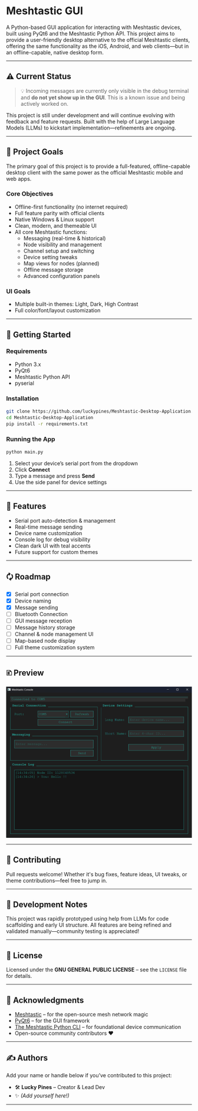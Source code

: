 # Meshtastic GUI

A Python-based GUI application for interacting with Meshtastic devices, built using PyQt6 and the Meshtastic Python API. This project aims to provide a user-friendly desktop alternative to the official Meshtastic clients, offering the same functionality as the iOS, Android, and web clients—but in an offline-capable, native desktop form.

---

## ⚠️ Current Status

> 💡 Incoming messages are currently only visible in the debug terminal and **do not yet show up in the GUI**. This is a known issue and being actively worked on.

This project is still under development and will continue evolving with feedback and feature requests. Built with the help of Large Language Models (LLMs) to kickstart implementation—refinements are ongoing.

---

## 🚀 Project Goals

The primary goal of this project is to provide a full-featured, offline-capable desktop client with the same power as the official Meshtastic mobile and web apps.

### Core Objectives

- Offline-first functionality (no internet required)
- Full feature parity with official clients
- Native Windows & Linux support
- Clean, modern, and themeable UI
- All core Meshtastic functions:
  - Messaging (real-time & historical)
  - Node visibility and management
  - Channel setup and switching
  - Device setting tweaks
  - Map views for nodes (planned)
  - Offline message storage
  - Advanced configuration panels

### UI Goals

- Multiple built-in themes: Light, Dark, High Contrast
- Full color/font/layout customization

---

## 🧪 Getting Started

### Requirements

- Python 3.x
- PyQt6
- Meshtastic Python API
- pyserial

### Installation

```bash
git clone https://github.com/luckypines/Meshtastic-Desktop-Application.git
cd Meshtastic-Desktop-Application
pip install -r requirements.txt
```

### Running the App

```bash
python main.py
```

1. Select your device’s serial port from the dropdown
2. Click **Connect**
3. Type a message and press **Send**
4. Use the side panel for device settings

---

## 🔧 Features

- Serial port auto-detection & management
- Real-time message sending
- Device name customization
- Console log for debug visibility
- Clean dark UI with teal accents
- Future support for custom themes

---

## 🗘️ Roadmap

- [x] Serial port connection
- [x] Device naming
- [x] Message sending
- [ ] Bluetooth Connection
- [ ] GUI message reception
- [ ] Message history storage
- [ ] Channel & node management UI
- [ ] Map-based node display
- [ ] Full theme customization system

---

## 🗈️ Preview

![Meshtastic GUI Preview](img/preview1.png)

---

## 🤝 Contributing

Pull requests welcome! Whether it's bug fixes, feature ideas, UI tweaks, or theme contributions—feel free to jump in.

---

## 🧠 Development Notes

This project was rapidly prototyped using help from LLMs for code scaffolding and early UI structure. All features are being refined and validated manually—community testing is appreciated!

---

## 📄 License

Licensed under the **GNU GENERAL PUBLIC LICENSE** – see the `LICENSE` file for details.

---

## 🙏 Acknowledgments

- [Meshtastic](https://meshtastic.org/) – for the open-source mesh network magic
- [PyQt6](https://www.riverbankcomputing.com/software/pyqt/) – for the GUI framework
- [The Meshtastic Python CLI](https://meshtastic.org/docs/software/python/cli/) – for foundational device communication
- Open-source community contributors ❤️

---

## ✍️ Authors

Add your name or handle below if you’ve contributed to this project:

- 🛠️ **Lucky Pines** – Creator & Lead Dev  
- ✨ _(Add yourself here!)_

---


